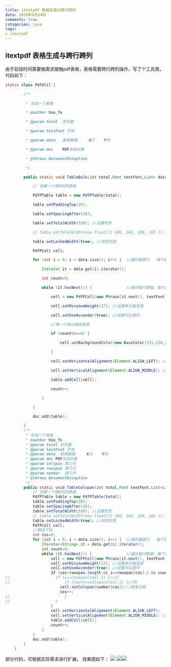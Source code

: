 ```yaml
---
title: itextpdf 表格生成与跨行跨列
date: 2020年6月24日
comments: true
categories: java
tags:
- itextpdf
---
```


## itextpdf 表格生成与跨行跨列

由于前段时间需要做需求接触pdf表格，表格需要跨行跨列操作，写了个工具类，代码如下：

```java
static class PdfUtil {

        /**

         * 生成一个表格

         * @author hou_fx

         * @param total  总列数

         * @param textFont 字体

         * @param data   表格数据     X行    Y列

         * @param doc    PDF文档对象

         * @throws DocumentException

         */

        public static void TableBule(int total,Font textFont,List> data,Document doc) throws DocumentException{

            // 创建一个有N列的表格

            PdfPTable table = new PdfPTable(total);

            table.setPaddingTop(20);

            table.setSpacingAfter(20);

            table.setTotalWidth(530); //设置列宽

            // table.setTotalWidth(new float[]{ 100, 165, 100, 165 }); //设置列宽

            table.setLockedWidth(true); //锁定列宽

            PdfPCell cell;

            for (int i = 0; i < data.size(); i++) {  //遍历数据行   每个数据行都是一个list

                Iterator it = data.get(i).iterator();

                int count=0;

                while (it.hasNext()) {               //遍历每行数据，每个数据都是一个单元格

                    cell = new PdfPCell(new Phrase(it.next(), textFont));

                    cell.setMinimumHeight(17); //设置单元格高度

                    cell.setUseAscender(true); //设置可以居中

                    //第一个单元格背景色

                    if (count%2==0) {

                        cell.setBackgroundColor(new BaseColor(231,230,230));

                    }

                    cell.setHorizontalAlignment(Element.ALIGN_LEFT); //左对齐

                    cell.setVerticalAlignment(Element.ALIGN_MIDDLE); //设置垂直居中

                    table.addCell(cell);

                    count++;

                }

            }

            doc.add(table);

        }
        /**
         * 生成一个表格
         * @author hou_fx
         * @param total 总列数
         * @param textFont 字体
         * @param data  表格数据     X行    Y列
         * @param doc PDF文档对象
         * @param colspan 第几列
         * @param rowspan 第几行
         * @param number  跨几列
         * @throws DocumentException
         */
        public static void TableColspan(int total,Font textFont,List<List<String>> data,Document doc,int[] rowspan,int[] colspan,int[] number) throws DocumentException{
            // 创建一个有N列的表格
            PdfPTable table = new PdfPTable(total);
            table.setPaddingTop(20);
            table.setSpacingAfter(20);
            table.setTotalWidth(530); //设置列宽
            // table.setTotalWidth(new float[]{ 100, 165, 100, 165 }); //设置列宽
            table.setLockedWidth(true); //锁定列宽
            PdfPCell cell;
            //数组下标
            int cos=0;
            for (int i = 0; i < data.size(); i++) {  //遍历数据行   每个数据行都是一个list
                Iterator<String> it = data.get(i).iterator();
                int count=0;
                while (it.hasNext()) {               //遍历每行数据，每个数据都是一个单元格
                    cell = new PdfPCell(new Phrase(it.next(), textFont));
                    cell.setMinimumHeight(17); //设置单元格高度
                    cell.setUseAscender(true); //设置可以居中
                    if (cos<rowspan.length && i==rowspan[cos]-1 && count==colspan[cos]-1) {
//                    if (i==rowspan[cos]-1) {//行
//                        if (count==colspan[cos]-1) {//列
                        cell.setColspan(number[cos]);//跨单元格
                        cos++;
//                        }
//                    }
                    }
                    cell.setHorizontalAlignment(Element.ALIGN_LEFT);
                    cell.setVerticalAlignment(Element.ALIGN_MIDDLE); //设置垂直居中
                    table.addCell(cell);
                    count++;
                }
            }
            doc.add(table);
        }
    }
```

部分代码，可根据实际需求进行扩展。
效果图如下：
![](https://img-blog.csdnimg.cn/20190215163240830.png?x-oss-process=image/watermark,type_ZmFuZ3poZW5naGVpdGk,shadow_10,text_aHR0cHM6Ly9ibG9nLmNzZG4ubmV0L3FxXzM5MTQ5Mjc1,size_16,color_FFFFFF,t_70)
![](https://img-blog.csdnimg.cn/20190215163345845.png?x-oss-process=image/watermark,type_ZmFuZ3poZW5naGVpdGk,shadow_10,text_aHR0cHM6Ly9ibG9nLmNzZG4ubmV0L3FxXzM5MTQ5Mjc1,size_16,color_FFFFFF,t_70)![](https://img-blog.csdnimg.cn/20190215163423489.png?x-oss-process=image/watermark,type_ZmFuZ3poZW5naGVpdGk,shadow_10,text_aHR0cHM6Ly9ibG9nLmNzZG4ubmV0L3FxXzM5MTQ5Mjc1,size_16,color_FFFFFF,t_70)
